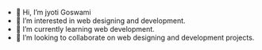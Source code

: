- 👋 Hi, I’m jyoti Goswami
- 👀 I’m interested in web designing and development.
- 🌱 I’m currently learning web development.
- 💞️ I’m looking to collaborate on web designing and development projects.


<!---
goswamijyoti/goswamijyoti is a ✨ special ✨ repository because its `README.md` (this file) appears on your GitHub profile.
You can click the Preview link to take a look at your changes.
--->
